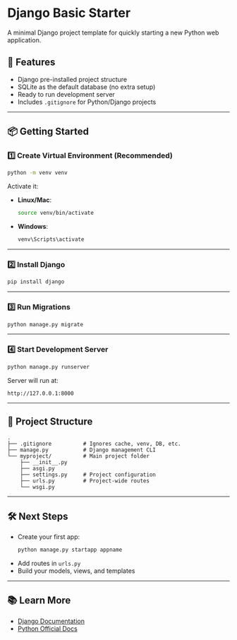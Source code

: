 # Django Basic Starter

A minimal Django project template for quickly starting a new Python web application.

## 🚀 Features

- Django pre-installed project structure
- SQLite as the default database (no extra setup)
- Ready to run development server
- Includes `.gitignore` for Python/Django projects

---

## 📦 Getting Started

### 1️⃣ Create Virtual Environment (Recommended)

```bash
python -m venv venv
```

Activate it:

- **Linux/Mac**:
  ```bash
  source venv/bin/activate
  ```
- **Windows**:
  ```bash
  venv\Scripts\activate
  ```

---

### 2️⃣ Install Django

```bash
pip install django
```

---

### 3️⃣ Run Migrations

```bash
python manage.py migrate
```

---

### 4️⃣ Start Development Server

```bash
python manage.py runserver
```

Server will run at:

```
http://127.0.0.1:8000
```

---

## 📂 Project Structure

```
.
├── .gitignore          # Ignores cache, venv, DB, etc.
├── manage.py           # Django management CLI
└── myproject/          # Main project folder
    ├── __init__.py
    ├── asgi.py
    ├── settings.py     # Project configuration
    ├── urls.py         # Project-wide routes
    └── wsgi.py
```

---

## 🛠 Next Steps

- Create your first app:
  ```bash
  python manage.py startapp appname
  ```
- Add routes in `urls.py`
- Build your models, views, and templates

---

## 📚 Learn More

- [Django Documentation](https://docs.djangoproject.com/en/stable/)
- [Python Official Docs](https://docs.python.org/3/)
